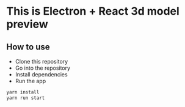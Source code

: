 # This is Electron + React 3d  model preview

## How to use

- Clone this repository
- Go into the repository
- Install dependencies
- Run the app

```bash
yarn install
yarn run start
```
